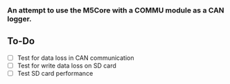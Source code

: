 ### An attempt to use the M5Core with a COMMU module as a CAN logger. 
## To-Do

- [ ] Test for data loss in CAN communication
- [ ] Test for write data loss on SD card
- [ ] Test SD card performance
